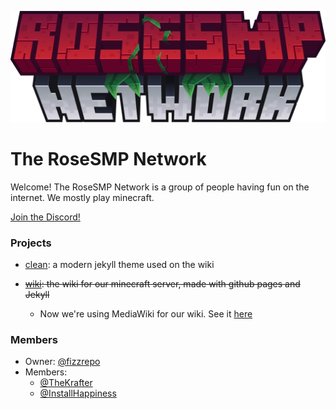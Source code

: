 ![RoseSMP Network Logo](https://raw.githubusercontent.com/RoseSMP/wiki/main/src/Rose-fixedsize.svg#center)

# The RoseSMP Network

Welcome! The RoseSMP Network is a group of people having fun on the internet. We mostly play minecraft. 

[Join the Discord!](https://discord.gg/cupzHvHSqP)


### Projects

 - [clean](https://github.com/RoseSMP/clean): a modern jekyll theme used on the wiki

 - ~~[wiki](https://github.com/RoseSMP/wiki): the wiki for our minecraft server, made with github pages and Jekyll~~
    - Now we're using MediaWiki for our wiki. See it [here](https://newwiki.luminamc.com/)

### Members

 - Owner: [@fizzrepo](https://github.com/fizzrepo)
 - Members:
    - [@TheKrafter](https://github.com/TheKrafter)
    - [@InstallHappiness](https://github.com/InstallHappiness)
